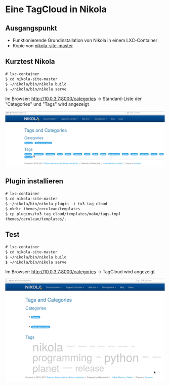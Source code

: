 Eine TagCloud in Nikola
=======================

Ausgangspunkt
-------------

* Funktionierende Grundinstallation von Nikola in einem LXC-Container
* Kopie von [nikola-site-master](https://github.com/getnikola/nikola-site)

Kurztest Nikola
---------------

```
# lxc-container
$ cd nikola-site-master
$ ~/nikola/bin/nikola build
$ ~/nikola/bin/nikola serve
```

Im Browser: http://10.0.3.7:8000/categories -> Standard-Liste der "Categories" und "Tags" wird angezeigt

![TagCloud](images/nikola-tags.png)

Plugin installieren
-------------------

```
# lxc-container
$ cd nikola-site-master
$ ~/nikola/bin/nikola plugin -i tx3_tag_cloud
$ mkdir themes/cerulean/templates
$ cp plugins/tx3_tag_cloud/templates/mako/tags.tmpl themes/cerulean/templates/.
```

Test
----

```
# lxc-container
$ cd nikola-site-master
$ ~/nikola/bin/nikola build
$ ~/nikola/bin/nikola serve
```

Im Browser: http://10.0.3.7:8000/categories -> TagCloud wird angezeigt

![TagCloud](images/nikola-tagcloud.png)

